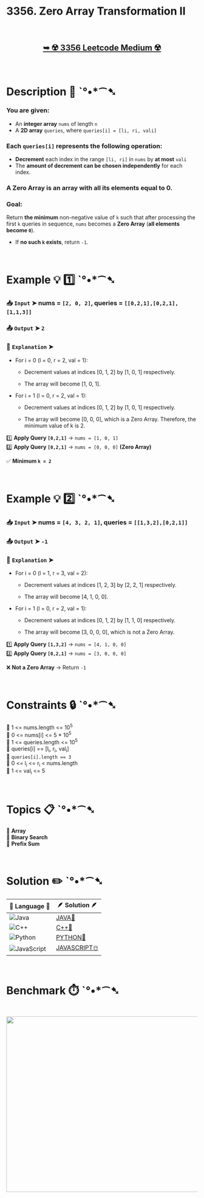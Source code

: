 # 3356. Zero Array Transformation II

</br>

<h2 align="center"> 

<a href="https://leetcode.com/problems/zero-array-transformation-ii/description/?envType=daily-question&envId=2025-03-13"><strong>➥ ☢️ 3356 Leetcode Medium ☢️ </strong></a>
</h2>

</br>

# Description 📜 ˋ°•*⁀➷

### You are given:
- An **integer array** `nums` of length `n`
- A **2D array** `queries`, where `queries[i] = [li, ri, vali]`

### Each `queries[i]` represents the following **operation**:
- **Decrement** each index in the range `[li, ri]` in `nums` by **at most** `vali`
- The **amount of decrement can be chosen independently** for each index.

### A Zero Array is an array with all its elements equal to 0.

### **Goal**:
Return **the minimum** non-negative value of `k` such that after processing the first `k` queries in sequence, `nums` becomes a **Zero Array** (**all elements become `0`**).

- If **no such `k` exists**, return `-1`.

</br>

# Example 💡 1️⃣ ˋ°•*⁀➷

  ### 📥 `Input` ➤ nums = `[2, 0, 2]`, queries = `[[0,2,1],[0,2,1],[1,1,3]]`

  ### 📤 `Output` ➤ `2`

  ### 🔦 `Explanation` ➤ 

- For i = 0 (l = 0, r = 2, val = 1):

    - Decrement values at indices [0, 1, 2] by [1, 0, 1] respectively.

    - The array will become [1, 0, 1].
- For i = 1 (l = 0, r = 2, val = 1):

    - Decrement values at indices [0, 1, 2] by [1, 0, 1] respectively.

    - The array will become [0, 0, 0], which is a Zero Array. Therefore, the minimum value of k is 2.

1️⃣ **Apply Query `[0,2,1]`** → `nums = [1, 0, 1]`  
2️⃣ **Apply Query `[0,2,1]`** → `nums = [0, 0, 0]` **(Zero Array)**  

✅ **Minimum `k = 2`**

</br>

# Example 💡 2️⃣ ˋ°•*⁀➷

  ### 📥 `Input` ➤ nums = `[4, 3, 2, 1]`, queries = `[[1,3,2],[0,2,1]]`

  ### 📤 `Output` ➤ `-1`

  ### 🔦 `Explanation` ➤ 

- For i = 0 (l = 1, r = 3, val = 2):

    - Decrement values at indices [1, 2, 3] by [2, 2, 1] respectively.

    - The array will become [4, 1, 0, 0].
- For i = 1 (l = 0, r = 2, val = 1):

    - Decrement values at indices [0, 1, 2] by [1, 1, 0] respectively.

    - The array will become [3, 0, 0, 0], which is not a Zero Array.

1️⃣ **Apply Query `[1,3,2]`** → `nums = [4, 1, 0, 0]`  
2️⃣ **Apply Query `[0,2,1]`** → `nums = [3, 0, 0, 0]`  

❌ **Not a Zero Array** → Return `-1`

</br>

# Constraints 🔒 ˋ°•*⁀➷

🔹 1 <= nums.length <= 10<sup>5</sup> </br>
🔹 0 <= nums[i] <= 5 * 10<sup>5</sup> </br>
🔹 1 <= queries.length <= 10<sup>5</sup> </br>
🔹 queries[i] == [l<sub>i</sub>, r<sub>i</sub>, val<sub>i</sub>] </br>
🔹 `queries[i].length == 3` </br>
🔹 0 <= l<sub>i</sub> <= r<sub>i</sub> < nums.length </br>
🔹 1 <= val<sub>i</sub> <= 5 </br>

</br>

# Topics 📋 ˋ°•*⁀➷

🔸 **Array**  </br>
🔸 **Binary Search**  </br>
🔸 **Prefix Sum**  </br>

</br>

# Solution ✏️ ˋ°•*⁀➷

| 📒 Language 📒  | 🪶 Solution 🪶 |
| ------------- | ------------- |
|  ![Java](https://img.shields.io/badge/java-%23ED8B00.svg?style=for-the-badge&logo=openjdk&logoColor=white)  | [JAVA🍁](https://github.com/Prakhar-002/LEETCODE/blob/main/%F0%9F%8D%84%20Daily%20Challenge%202025%20%F0%9F%8D%B3/%F0%9F%94%AC%20Examine%20Thoroughly%20%F0%9F%A7%AC/03%20Mar%20%F0%9F%8C%BC/13%20-%2003%20-%202025%20---%203356.%20Zero%20Array%20Transformation%20II%20%E2%98%83%EF%B8%8F%20%F0%9F%8D%81%20%F0%9F%8D%B0%20%F0%9F%8E%B2/%F0%9F%8D%81JAVA%20-%203356.%20Zero%20Array%20Transformation%20II.java) |
|  ![C++](https://img.shields.io/badge/c++-%2300599C.svg?style=for-the-badge&logo=c%2B%2B&logoColor=white)  | [C++🎲](https://github.com/Prakhar-002/LEETCODE/blob/main/%F0%9F%8D%84%20Daily%20Challenge%202025%20%F0%9F%8D%B3/%F0%9F%94%AC%20Examine%20Thoroughly%20%F0%9F%A7%AC/03%20Mar%20%F0%9F%8C%BC/13%20-%2003%20-%202025%20---%203356.%20Zero%20Array%20Transformation%20II%20%E2%98%83%EF%B8%8F%20%F0%9F%8D%81%20%F0%9F%8D%B0%20%F0%9F%8E%B2/%F0%9F%8E%B2CPP%20-%203356.%20Zero%20Array%20Transformation%20II.cpp)  |
|  ![Python](https://img.shields.io/badge/python-3670A0?style=for-the-badge&logo=python&logoColor=ffdd54)    | [PYTHON🍰](https://github.com/Prakhar-002/LEETCODE/blob/main/%F0%9F%8D%84%20Daily%20Challenge%202025%20%F0%9F%8D%B3/%F0%9F%94%AC%20Examine%20Thoroughly%20%F0%9F%A7%AC/03%20Mar%20%F0%9F%8C%BC/13%20-%2003%20-%202025%20---%203356.%20Zero%20Array%20Transformation%20II%20%E2%98%83%EF%B8%8F%20%F0%9F%8D%81%20%F0%9F%8D%B0%20%F0%9F%8E%B2/%F0%9F%8D%B0PYTHON%20-%203356.%20Zero%20Array%20Transformation%20II.py) |
| ![JavaScript](https://img.shields.io/badge/javascript-%23323330.svg?style=for-the-badge&logo=javascript&logoColor=%23F7DF1E)   | [JAVASCRIPT☃️](https://github.com/Prakhar-002/LEETCODE/blob/main/%F0%9F%8D%84%20Daily%20Challenge%202025%20%F0%9F%8D%B3/%F0%9F%94%AC%20Examine%20Thoroughly%20%F0%9F%A7%AC/03%20Mar%20%F0%9F%8C%BC/13%20-%2003%20-%202025%20---%203356.%20Zero%20Array%20Transformation%20II%20%E2%98%83%EF%B8%8F%20%F0%9F%8D%81%20%F0%9F%8D%B0%20%F0%9F%8E%B2/%E2%98%83%EF%B8%8FJAVASCRIPT%20-%203356.%20Zero%20Array%20Transformation%20II.js) |

</br>

# Benchmark ⏱️ ˋ°•*⁀➷

<h1  align="center" >

<img src ="https://github.com/user-attachments/assets/90ce8419-8706-4094-88e6-d51e1ba7bdf2" width = "700px" height="462px" />

</h1>
